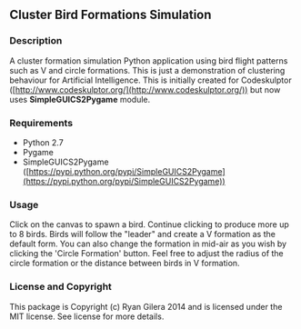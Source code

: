 

## Cluster Bird Formations Simulation ##
### Description ###
A cluster formation simulation Python application using bird flight patterns such as V and circle formations. This is just a demonstration of clustering behaviour for Artificial Intelligence. This is initially created for Codeskulptor ([http://www.codeskulptor.org/](http://www.codeskulptor.org/)) but now uses **SimpleGUICS2Pygame** module.

### Requirements ###
- Python 2.7
- Pygame
- SimpleGUICS2Pygame ([https://pypi.python.org/pypi/SimpleGUICS2Pygame](https://pypi.python.org/pypi/SimpleGUICS2Pygame))


### Usage ###
Click on the canvas to spawn a bird. Continue clicking to produce more up to 8 birds. Birds will follow the "leader" and create a V formation as the default form. You can also change the formation in mid-air as you wish by clicking the 'Circle Formation' button. Feel free to adjust the radius of the circle formation or the distance between birds in V formation.


### License and Copyright ###
This package is Copyright (c) Ryan Gilera 2014 and is licensed under the MIT license. See license for more details.